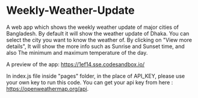 # Weekly-Weather-Update
A web app which shows the weekly weather update of major cities of Bangladesh. 
By default it will show the weather update of Dhaka. You can select the city you want to know the weather of. 
By clicking on "View more details", It will show the more info such as Sunrise and Sunset time, and also The minimum and maximum temperature of the day.

A preview of the app: https://1ef14.sse.codesandbox.io/

In index.js file inside "pages" folder, in the place of API_KEY, please use your own key to run this code. 
You can get your api key from here : https://openweathermap.org/api.
